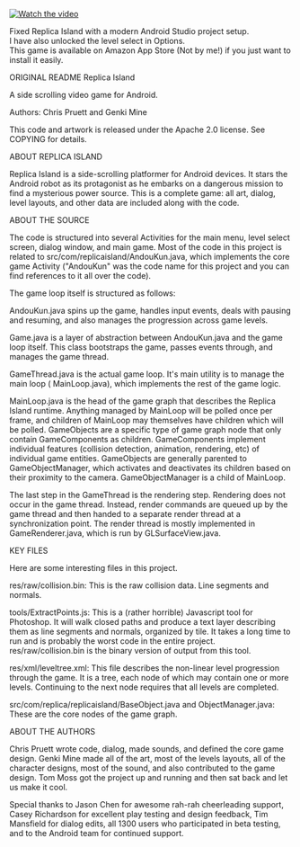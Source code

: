 [![Watch the video](https://img.youtube.com/vi/Gzvndy9MXUw/0.jpg)](https://www.youtube.com/watch?v=VGzvndy9MXUw)

Fixed Replica Island with a modern Android Studio project setup.  
I have also unlocked the level select in Options.  
This game is available on Amazon App Store (Not by me!) if you just want to install it easily.

ORIGINAL README
Replica Island

A side scrolling video game for Android.

Authors: Chris Pruett and Genki Mine

This code and artwork is released under the Apache 2.0 license. See COPYING for details.

ABOUT REPLICA ISLAND

Replica Island is a side-scrolling platformer for Android devices. It stars the Android robot as its
protagonist as he embarks on a dangerous mission to find a mysterious power source. This is a
complete game: all art, dialog, level layouts, and other data are included along with the code.

ABOUT THE SOURCE

The code is structured into several Activities for the main menu, level select screen, dialog
window, and main game. Most of the code in this project is related to
src/com/replicaisland/AndouKun.java, which implements the core game Activity ("AndouKun" was the
code name for this project and you can find references to it all over the code).

The game loop itself is structured as follows:

AndouKun.java spins up the game, handles input events, deals with pausing and resuming, and also
manages the progression across game levels.

Game.java is a layer of abstraction between AndouKun.java and the game loop itself. This class
bootstraps the game, passes events through, and manages the game thread.

GameThread.java is the actual game loop. It's main utility is to manage the main loop (
MainLoop.java), which implements the rest of the game logic.

MainLoop.java is the head of the game graph that describes the Replica Island runtime. Anything
managed by MainLoop will be polled once per frame, and children of MainLoop may themselves have
children which will be polled. GameObjects are a specific type of game graph node that only contain
GameComponents as children. GameComponents implement individual features (collision detection,
animation, rendering, etc) of individual game entities. GameObjects are generally parented to
GameObjectManager, which activates and deactivates its children based on their proximity to the
camera. GameObjectManager is a child of MainLoop.

The last step in the GameThread is the rendering step. Rendering does not occur in the game thread.
Instead, render commands are queued up by the game thread and then handed to a separate render
thread at a synchronization point. The render thread is mostly implemented in GameRenderer.java,
which is run by GLSurfaceView.java.

KEY FILES

Here are some interesting files in this project.

res/raw/collision.bin: This is the raw collision data. Line segments and normals.

tools/ExtractPoints.js: This is a (rather horrible) Javascript tool for Photoshop. It will walk
closed paths and produce a text layer describing them as line segments and normals, organized by
tile. It takes a long time to run and is probably the worst code in the entire project.
res/raw/collision.bin is the binary version of output from this tool.

res/xml/leveltree.xml: This file describes the non-linear level progression through the game. It is
a tree, each node of which may contain one or more levels. Continuing to the next node requires that
all levels are completed.

src/com/replica/replicaisland/BaseObject.java and ObjectManager.java: These are the core nodes of
the game graph.

ABOUT THE AUTHORS

Chris Pruett wrote code, dialog, made sounds, and defined the core game design.
Genki Mine made all of the art, most of the levels layouts, all of the character designs, most of
the sound, and also contributed to the game design.
Tom Moss got the project up and running and then sat back and let us make it cool.

Special thanks to Jason Chen for awesome rah-rah cheerleading support, Casey Richardson for
excellent play testing and design feedback, Tim Mansfield for dialog edits, all 1300 users who
participated in beta testing, and to the Android team for continued support.